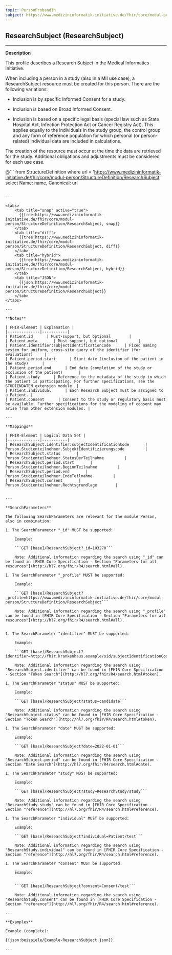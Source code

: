 ```yaml
---
topic: PersonProbandIn
subject: https://www.medizininformatik-initiative.de/fhir/core/modul-person/StructureDefinition/ResearchSubject
---
```


## ResearchSubject (ResearchSubject)

---

**Description**

This profile describes a Research Subject in the Medical Informatics Initiative.

When including a person in a study (also in a MII use case), a ResearchSubject resource must be created for this person. There are the following variations:

* Inclusion is by specific Informed Consent for a study.

* Inclusion is based on Broad Informed Consent.

* Inclusion is based on a specific legal basis (special law such as State Hospital Act, Infection Protection Act or Cancer Registry Act). This applies equally to the individuals in the study group, the control group and any form of reference population for which personal (or person-related) individual data are included in calculations.

The creation of the resource must occur at the time the data are retrieved for the study. Additional obligations and adjustments must be considered for each use case.

@```
from StructureDefinition where url = 'https://www.medizininformatik-initiative.de/fhir/core/modul-person/StructureDefinition/ResearchSubject' select Name: name, Canonical: url
```

---

<tabs>
    <tab title="snap" active="true">
      {{tree:https://www.medizininformatik-initiative.de/fhir/core/modul-person/StructureDefinition/ResearchSubject, snap}}
    </tab>
    <tab title="diff">
      {{tree:https://www.medizininformatik-initiative.de/fhir/core/modul-person/StructureDefinition/ResearchSubject, diff}}
    </tab>
    <tab title="hybrid">
      {{tree:https://www.medizininformatik-initiative.de/fhir/core/modul-person/StructureDefinition/ResearchSubject, hybrid}}
    </tab>
    <tab title="JSON">
      {{json:https://www.medizininformatik-initiative.de/fhir/core/modul-person/StructureDefinition/ResearchSubject}}
    </tab>
</tabs>

---

**Notes**

| FHIR-Element | Explanation |
|--------------|-----------|
| Patient.id      | Must-support, but optional        |
| Patient.meta       | Must-support, but optional         |
| Patient.identifier:subjectIdentificationCode      | Fixed naming system for uniform, cross-site query of the identifier (for evaluations)     |
| Patient.period.start      | Start date (inclusion of the patient in the study)      |
| Patient.period.end      | End date (completion of the study or exclusion of the patient)       |
| Patient.study      | Reference to the metadata of the study in which the patient is participating. For further specifications, see the STUDIENDATEN extension module. |
| Patient.individual      | Each Research Subject must be assigned to a Patient. |
| Patient.consent      | Consent to the study or regulatory basis must be available. Further specifications for the modeling of consent may arise from other extension modules. |

---

**Mappings**

| FHIR-Element | Logical Data Set |
|--------------|-----------|
| ResearchSubject.identifier:subjectIdentificationCode       | Person.Studienteilnehmer.SubjektIdentifizierungscode         |
| ResearchSubject.status       | Person.Studienteilnehmer.StatusDerTeilnahme         |
| ResearchSubject.period.start       | Person.Studienteilnehmer.BeginnTeilnahme         |
| ResearchSubject.period.end       | Person.Studienteilnehmer.EndeTeilnahme         |
| ResearchSubject.consent       | Person.Studienteilnehmer.Rechtsgrundlage        |


---

**SearchParameters**

The following SearchParameters are relevant for the module Person, also in combination:

1. The SearchParameter "_id" MUST be supported:

    Example:

    ```GET [base]/ResearchSubject?_id=103270```

    Note: Additional information regarding the search using "_id" can be found in [FHIR Core Specification - Section "Parameters for all resources"](http://hl7.org/fhir/R4/search.html#all).

1. The SearchParameter "_profile" MUST be supported:

    Example:

    ```GET [base]/ResearchSubject?_profile=https://www.medizininformatik-initiative.de/fhir/core/modul-person/StructureDefinition/ResearchSubject```

    Note: Additional information regarding the search using "_profile" can be found in [FHIR Core Specification - Section "Parameters for all resources"](http://hl7.org/fhir/R4/search.html#all).


1. The SearchParameter "identifier" MUST be supported:

    Example:

    ```GET [base]/ResearchSubject?identifier=http://fhir.krankenhaus.example/sid/subjectIdentificationCode|1032702```

    Note: Additional information regarding the search using "ResearchSubject.identifier" can be found in [FHIR Core Specification - Section "Token Search"](http://hl7.org/fhir/R4/search.html#token).

1. The SearchParameter "status" MUST be supported:

    Example:

    ```GET [base]/ResearchSubject?status=candidate```

    Note: Additional information regarding the search using "ResearchSubject.status" can be found in [FHIR Core Specification - Section "Token Search"](http://hl7.org/fhir/R4/search.html#token).

1. The SearchParameter "date" MUST be supported:

    Example:

    ```GET [base]/ResearchSubject?date=2022-01-01```

    Note: Additional information regarding the search using "ResearchSubject.period" can be found in [FHIR Core Specification - Section "Date Search"](http://hl7.org/fhir/R4/search.html#date).

1. The SearchParameter "study" MUST be supported:

    Example:

    ```GET [base]/ResearchSubject?study=ResearchStudy/study```

    Note: Additional information regarding the search using "ResearchStudy.study" can be found in [FHIR Core Specification - Section "reference"](http://hl7.org/fhir/R4/search.html#reference).

1. The SearchParameter "individual" MUST be supported:

    Example:

    ```GET [base]/ResearchSubject?individual=Patient/test```

    Note: Additional information regarding the search using "ResearchStudy.individual" can be found in [FHIR Core Specification - Section "reference"](http://hl7.org/fhir/R4/search.html#reference).

1. The SearchParameter "consent" MUST be supported:

    Example:


    ```GET [base]/ResearchSubject?consent=Consent/test```

    Note: Additional information regarding the search using "ResearchStudy.consent" can be found in [FHIR Core Specification - Section "reference"](http://hl7.org/fhir/R4/search.html#reference).

---

**Examples**

Example (complete):

{{json:beispiele/Example-ResearchSubject.json}}

---